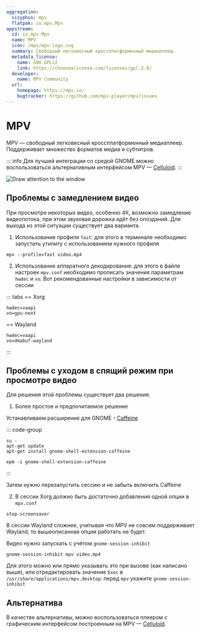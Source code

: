```yaml
---
aggregation:
  sisyphus: mpv
  flatpak: io.mpv.Mpv
appstream:
  id: io.mpv.Mpv
  name: MPV
  icon: /mpv/mpv-logo.svg
  summary: Свободный легковесный кроссплатформенный медиаплеер.
  metadata_license:
    name: GNU GPLv2
    link: https://choosealicense.com/licenses/gpl-2.0/
  developer:
    name: MPV Community
  url:
    homepage: https://mpv.io/
    bugtracker: https://github.com/mpv-player/mpv/issues
---
```


# MPV

MPV — свободный легковесный кроссплатформенный медиаплеер. Поддерживает множество форматов медиа и субтитров.

::: info
Для лучшей интеграции со средой GNOME можно воспользоваться альтернативным интерфейсом MPV — [Celluloid](/celluloid).
:::

![Draw attention to the window](/mpv/mpv.png)

<!--@include: @apps/.parts/install/content-repo.md-->
<!--@include: @apps/.parts/install/content-flatpak.md-->

## Проблемы с замедлением видео

При просмотре некоторых видео, особенно 4К, возможно замедление видеопотока, при этом звуковая дорожка идёт без опозданий. Для выхода из этой ситуации существует два варианта.

1. Использование профиля `fast`: для этого в терминале необходимо запустить утилиту с использованием нужного профиля

```shell
mpv --profile=fast video.mp4
```

2. Использование аппаратного декодирования: для этого в файле настроек `mpv.conf` необходимо прописать значения параметрам `hwdec` и `vo`. Вот рекомендованные настройки в зависимости от сессии

::: tabs
== Xorg

```
hwdec=vaapi
vo=gpu-next
```

== Wayland

```
hwdec=vaapi
vo=dmabuf-wayland
```

:::

## Проблемы с уходом в спящий режим при просмотре видео

Для решения этой проблемы существует два решения:

1. Более простое и предпочитаемое решение

Устанавливаем расширение для GNOME - [Caffeine](https://extensions.gnome.org/extension/517/caffeine/)

::: code-group

```shell[apt-get]
su -
apt-get update
apt-get install gnome-shell-extension-caffeine
```

```shell[epm]
epm -i gnome-shell-extension-caffeine
```

:::

Затем нужно перезапустить сессию и не забыть включить Caffeine

2. В сессии Xorg должно быть достаточно добавления одной опции в `mpv.conf`

```
stop-screensaver
```

В сессии Wayland сложнее, учитывая что MPV не совсем поддерживает Wayland, то вышеописанная опция работать не будет.

Видео нужно запускать с учётом `gnome-session-inhibit`

```shell
gnome-session-inhibit mpv video.mp4
```

Для этого можно или прямо указывать это при вызове (как написано выше), или отредактировать значение `Exec` в `/usr/share/applications/mpv.desktop`: перед `mpv` укажите `gnome-session-inhibit`

## Альтернатива

В качестве альтернативы, можно воспользоваться плеером с графическим интерфейсом построенным на MPV — [Celluloid](/celluloid).
